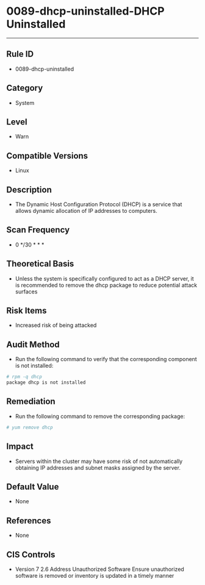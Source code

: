 # 0089-dhcp-uninstalled-DHCP Uninstalled

---

## Rule ID

- 0089-dhcp-uninstalled


## Category

- System


## Level

- Warn


## Compatible Versions


- Linux




## Description


- The Dynamic Host Configuration Protocol (DHCP) is a service that allows dynamic allocation of IP addresses to computers.



## Scan Frequency
- 0 */30 * * *

## Theoretical Basis


- Unless the system is specifically configured to act as a DHCP server, it is recommended to remove the dhcp package to reduce potential attack surfaces



## Risk Items


- Increased risk of being attacked



## Audit Method
- Run the following command to verify that the corresponding component is not installed:
```bash
# rpm -q dhcp
package dhcp is not installed
```



## Remediation
- Run the following command to remove the corresponding package:
```bash
# yum remove dhcp
```



## Impact


- Servers within the cluster may have some risk of not automatically obtaining IP addresses and subnet masks assigned by the server.




## Default Value


- None




## References


- None



## CIS Controls


- Version 7
    2.6 Address Unauthorized Software
    Ensure unauthorized software is removed or inventory is updated in a timely manner